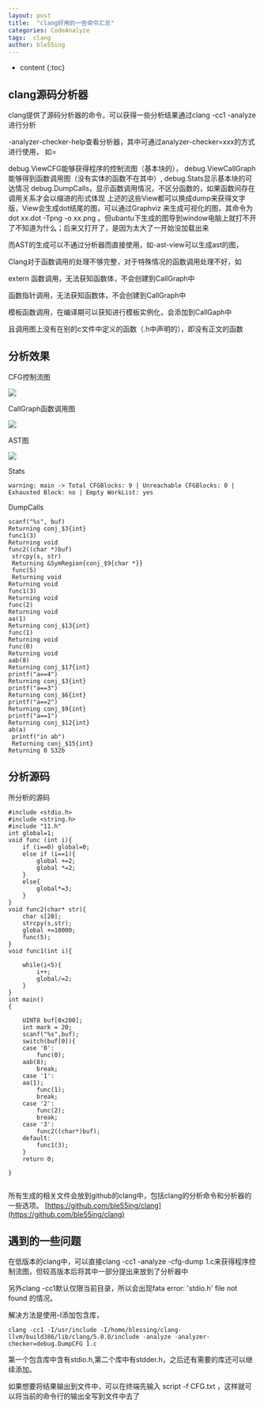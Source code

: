```yaml
---
layout: post
title:  "clang好用的一些命令汇总"
categories: CodeAnalyze
tags:  clang
author: ble55ing
---
```


* content
{:toc}

## clang源码分析器

clang提供了源码分析器的命令，可以获得一些分析结果通过clang -cc1 -analyze进行分析

-analyzer-checker-help查看分析器，其中可通过analyzer-checker=xxx的方式进行使用，
如=

debug.ViewCFG能够获得程序的控制流图（基本块的），
debug.ViewCallGraph能够得到函数调用图（没有实体的函数不在其中）,
debug.Stats显示基本块的可达情况
debug.DumpCalls，显示函数调用情况，不区分函数的，如果函数间存在调用关系才会以缩进的形式体现
上述的这些View都可以换成dump来获得文字版，View会生成dot结尾的图，可以通过Graphviz 来生成可视化的图，其命令为dot xx.dot -Tpng -o xx.png 。但ubantu下生成的图导到window电脑上就打不开了不知道为什么；后来又打开了，是因为太大了一开始没加载出来

而AST的生成可以不通过分析器而直接使用，如-ast-view可以生成ast的图，

Clang对于函数调用的处理不够完整，对于特殊情况的函数调用处理不好，如

extern 函数调用，无法获知函数体，不会创建到CallGraph中

函数指针调用，无法获知函数体，不会创建到CallGraph中

模板函数调用，在编译期可以获知进行模板实例化，会添加到CallGaph中

且调用图上没有在别的c文件中定义的函数（.h中声明的），即没有正文的函数

## 分析效果

CFG控制流图

![](https://raw.githubusercontent.com/ble55ing/PicGo/master/CFG.png)

CallGraph函数调用图

![](https://raw.githubusercontent.com/ble55ing/PicGo/master/CallGraph.png)


AST图

![](https://raw.githubusercontent.com/ble55ing/PicGo/master/ast.png)

Stats

```
warning: main -> Total CFGBlocks: 9 | Unreachable CFGBlocks: 0 | Exhausted Block: no | Empty WorkList: yes
```

DumpCalls

```
scanf("%s", buf)
Returning conj_$3{int}
func1(3)
Returning void
func2((char *)buf)
 strcpy(s, str)
 Returning &SymRegion{conj_$9{char *}}
 func(5)
 Returning void
Returning void
func1(3)
Returning void
func(2)
Returning void
aa(1)
Returning conj_$13{int}
func(1)
Returning void
func(0)
Returning void
aab(8)
Returning conj_$17{int}
printf("a==4")
Returning conj_$3{int}
printf("a==3")
Returning conj_$6{int}
printf("a==2")
Returning conj_$9{int}
printf("a==1")
Returning conj_$12{int}
ab(a)
 printf("in ab")
 Returning conj_$15{int}
Returning 0 S32b

```

## 分析源码

所分析的源码

```
#include <stdio.h>
#include <string.h>
#include "11.h"
int global=1;
void func (int i){
    if (i==0) global=0;
    else if (i==1){
        global +=2;
        global *=2;
    }
    else{
    	global*=3;
    }
}
void func2(char* str){
	char s[20];
	strcpy(s,str);
	global +=10000;
	func(5);
}
void func1(int i){
    
	while(i<5){
		i++;
		global/=2;
	}
}
int main()
{
	
	UINT8 buf[0x200];
	int mark = 20;
    scanf("%s",buf);
    switch(buf[0]){
    case '0':
        func(0);
	aab(8);
        break;
    case '1':
	aa(1);
        func(1);
        break;
    case '2':
        func(2);
        break;
    case '3':
        func2((char*)buf);
    default:
        func1(3);
    }
	return 0;

}


```

所有生成的相关文件会放到github的clang中，包括clang的分析命令和分析器的一些选项。
[https://github.com/ble55ing/clang](https://github.com/ble55ing/clang)

## 遇到的一些问题

在低版本的clang中，可以直接clang -cc1 -analyze -cfg-dump 1.c来获得程序控制流图，但较高版本后将其中一部分提出来放到了分析器中 

另外clang -cc1默认仅限当前目录，所以会出现fata error: 'stdio.h' file not found 的情况。

解决方法是使用-I添加包含库，

```
clang -cc1 -I/usr/include -I/home/blessing/clang-llvm/build386/lib/clang/5.0.0/include -analyze -analyzer-checker=debug.DumpCFG 1.c 
```

第一个包含库中含有stdio.h,第二个库中有stdder.h，之后还有需要的库还可以继续添加。

如果想要将结果输出到文件中，可以在终端先输入 script -f CFG.txt ，这样就可以将当前的命令行的输出全写到文件中去了
